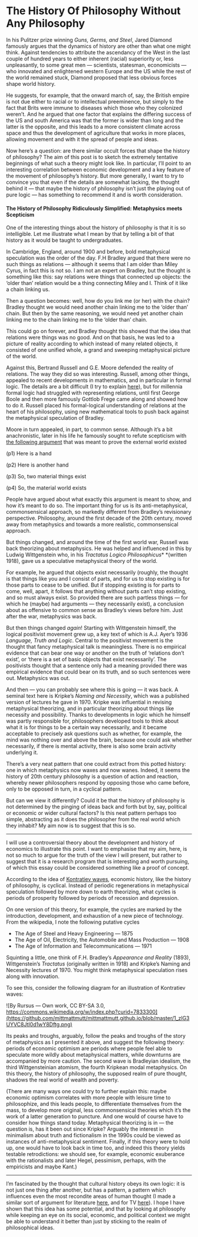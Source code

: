 # The History Of Philosophy Without Any Philosophy

In his Pulitzer prize winning *Guns, Germs, and Steel*, Jared Diamond famously
argues that the dynamics of history are other than what one might think. Against
tendencies to attribute the ascendancy of the West in the last couple of hundred
years to either inherent (racial) superiority or, less unpleasantly, to some
great men — scientists, statesman, economicists — who innovated and enlightened
western Europe and the US while the rest of the world remained stuck, Diamond
proposed that less obvious forces shape world history.

He suggests, for example, that the onward march of, say, the British empire is
not due either to racial or to intellectual preeminence, but simply to the fact
that Brits were immune to diseases which those who they colonized weren’t. And
he argued that one factor that explains the differing success of the US and
south America was that the former is wider than long and the latter is the
opposite, and this leads to a more consistent climate across space and thus the
development of agriculture that works in more places, allowing movement and with
it the spread of people and ideas.

Now here’s a question: are there similar occult forces that shape the history of
philosophy? The aim of this post is to sketch the extremely tentative beginnings
of what such a theory might look like. In particular, I’ll point to an
interesting correlation between economic development and a key feature of the
movement of philosophy’s history. But more generally, I want to try to convince
you that even if the details are somewhat lacking, the thought behind it — that
maybe the history of philosophy isn’t just the playing out of pure logic — has
something to recommend it and is worth consideration.

#### The History of Philosophy Ridiculously Simplified: Metaphysics meets Scepticism

One of the interesting things about the history of philosophy is that it is so
intelligible. Let me illustrate what I mean by that by telling a bit of that
history as it would be taught to undergraduates.

In Cambridge, England, around 1900 and before, bold metaphysical speculation was
the order of the day. F.H Bradley argued that there were no such things as
relations — although it seems that I am older than Miley Cyrus, in fact this is
not so. I am not an expert on Bradley, but the thought is something like this:
say relations were things that connected up objects: the ‘older than’ relation
would be a thing connecting Miley and I. Think of it like a chain linking us.

Then a question becomes: well, how do you link me (or her) with the chain?
Bradley thought we would need another chain linking me to the ‘older than’
chain. But then by the same reasoning, we would need yet another chain linking
me to the chain linking me to the ‘older than’ chain.

This could go on forever, and Bradley thought this showed that the idea that
relations were things was no good. And on that basis, he was led to a picture of
reality according to which instead of many related objects, it consisted of one
unified whole, a grand and sweeping metaphysical picture of the world.

Against this, Bertrand Russell and G.E. Moore defended the reality of relations.
The way they did so was interesting. Russell, among other things, appealed to
recent developments in mathematics, and in particular in formal logic. The
details are a bit difficult (I try to explain
[here](https://medium.com/@mittmattmutt/philosophy-of-language-in-9-sentences-45e07aaf0631)),
but for millennia formal logic had struggled with representing relations, until
first George Boole and then more famously Gottlob Frege came along and showed
how to do it. Russell placed his formal-logical understanding of relations at
the heart of his philosophy, using new mathematical tools to push back against
the metaphysical speculation of Bradley.

Moore in turn appealed, in part, to common sense. Although it’s a bit
anachronistic, later in his life he famously sought to refute scepticism with
[the following argument](https://en.wikipedia.org/wiki/Here_is_one_hand) that
was meant to prove the external world existed

(p1) Here is a hand

(p2) Here is another hand

(p3) So, two material things exist

(p4) So, the material world exists

People have argued about what exactly this argument is meant to show, and how
it’s meant to do so. The important thing for us is its anti-metaphysical,
commonsensical approach, so markedly different from Bradley’s revisionary
perspective. Philosophy, around the first decade of the 20th century, moved away
from metaphysics and towards a more realistic, commonsensical approach.

But things changed, and around the time of the first world war, Russell was back
theorizing about metaphysics. He was helped and influenced in this by Ludwig
Wittgenstein who, in his *Tractatus Logico Philosophicus** *(written 1918), gave
us a speculative metaphysical theory of the world.

For example, he argued that objects exist necessarily (roughly, the thought is
that things like you and I consist of parts, and for us to stop existing is for
those parts to cease to be unified. But if stopping existing is for parts to
come, well, apart, it follows that anything without parts can’t stop existing,
and so must always exist. So provided there are such partless things — for which
he (maybe) had arguments — they necessarily exist), a conclusion about as
offensive to common sense as Bradley’s views before him. Just after the war,
metaphysics was back.

But then things changed *again*! Starting with Wittgenstein himself, the logical
positivist movement grew up, a key text of which is A.J. Ayer’s 1936 *Language,
Truth and Logic*. Central to the positivist movement is the thought that fancy
metaphysical talk is meaningless. There is no empirical evidence that can bear
one way or another on the truth of ‘relations don’t exist’, or ‘there is a set
of basic objects that exist necessarily’. The positivists thought that a
sentence only had a meaning provided there was empirical evidence that could
bear on its truth, and so such sentences were out. Metaphysics was out.

And then — you can probably see where this is going — it was back. A seminal
text here is Kripke’s *Naming and Necessity*, which was a published version of
lectures he gave in 1970. Kripke was influential in revising metaphysical
theorizing, and in particular theorizing about things like necessity and
possibility. Thanks to developments in logic which he himself was partly
responsible for, philosophers developed tools to think about what it is for
things to be a certain way necessarily, and it became acceptable to precisely
ask questions such as whether, for example, the mind was nothing over and above
the brain, because one could ask whether necessarily, if there is mental
activity, there is also some brain activity underlying it.

There’s a very neat pattern that one could extract from this potted history: one
in which metaphysics now waxes and now wanes. Indeed, it seems the history of
20th century philosophy is a question of action and reaction, whereby newer
philosophers respond by opposing those who came before, only to be opposed in
turn, in a cyclical pattern.

But can we view it differently? Could it be that the history of philosophy is
not determined by the pinging of ideas back and forth but by, say, political or
economic or wider cultural factors? Is this neat pattern perhaps too simple,
abstracting as it does the philosopher from the real world which they inhabit?
My aim now is to suggest that this is so.

*****

I will use a controversial theory about the development and history of economics
to illustrate this point. I want to emphasise that my aim, here, is not so much
to argue for the truth of the view I will present, but rather to suggest that it
is a research program that is interesting and worth pursuing, of which this
essay could be considered something like a proof of concept.

According to the idea of [Kontratiev
waves](https://en.wikipedia.org/wiki/Kondratiev_wave), economic history, like
the history of philosophy, is cyclical. Instead of periodic regenerations in
metaphysical speculation followed by more down to earth theorizing, what cycles
is periods of prosperity followed by periods of recession and depression.

On one version of this theory, for example, the cycles are marked by the
introduction, development, and exhaustion of a new piece of technology. From the
wikipedia, I note the following putative cycles

* The Age of Steel and Heavy Engineering — 1875
* The Age of Oil, Electricity, the Automobile and Mass Production — 1908
* The Age of Information and Telecommunications — 1971

Squinting a little, one think of F.H. Bradley’s *Appearance and Reality* (1893),
Wittgenstein’s *Tractatus* (originally written in 1918) and Kripke’s Naming and
Necessity lectures of 1970. You might think metaphysical speculation rises along
with innovation.

To see this, consider the following diagram for an illustration of Kontratiev waves:

![By Rursus — Own work, CC BY-SA 3.0, https://commons.wikimedia.org/w/index.php?curid=7833300](https://github.com/mittmattmutt/mittmattmutt.github.io/blob/master/1_zlG3UYVC8JtI0d1wY8Dftg.png)

Its peaks and troughs, arguably, follow the peaks and troughs of the story of
metaphysics as I presented it above, and suggest the following theory: periods
of economic optimism are periods where people feel able to speculate more wildly
about metaphysical matters, while downturns are accompanied by more caution. The
second wave is Bradleyian idealism, the third Wittgensteinian atomism, the
fourth Kripkean modal metaphysics. On this theory, the history of philosophy,
the supposed realm of pure thought, shadows the real world of wealth and
poverty.

(There are many ways one could try to further explain this: maybe economic
optimism correlates with more people with leisure time to philosophize, and this
leads people, to differentiate themselves from the mass, to develop more
original, less commonsensical theories which it’s the work of a latter
generation to puncture. And one would of course have to consider how things
stand today. Metaphysical theorizing is in — the question is, has it been out
since Kripke? Arguably the interest in minimalism about truth and fictionalism
in the 1990s could be viewed as instances of anti-metaphysical sentiment.
Finally, if this theory were to hold up, one would have to look back in time
too, and indeed this theory yields testable retrodictions: we should see, for
example, economic exuberance with the rationalists and later Hegel, pessimism,
perhaps, with the empiricists and maybe Kant.)

*****

I’m fascinated by the thought that cultural history obeys its own logic: it is
not just one thing after another, but has a pattern, a pattern which influences
even the most recondite areas of human thought (I made a similar sort of
argument for literature
[here](https://medium.com/@mittmattmutt/mathematical-history-and-turn-of-the-millennium-american-literature-e40fc1ce50e3),
and for TV
[here](https://medium.com/@mittmattmutt/what-andre-braugher-can-teach-us-about-postmodern-tv-3bb7c63bacc1)).
I hope I have shown that this idea has some potential, and that by looking at
philosophy while keeping an eye on its social, economic, and political context
we might be able to understand it better than just by sticking to the realm of
philosophical ideas.


